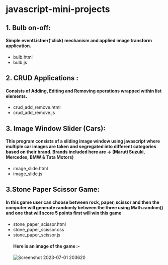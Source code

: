 # javascript-mini-projects


## 1. Bulb on-off:
   #### Simple eventListner('click) mechanism and applied image transform application.
* bulb.html
* bulb.js
   
## 2. CRUD Applications : 
   #### Consists of Adding, Editing and Removing operations wrapped within list elements. 
* crud_add_remove.html
* crud_add_remove.js

## 3. Image Window Slider (Cars): 
   #### This program consists of a sliding image window using javascript where multiple car images are taken and segregated into different categories based on their brand. Brands included here are -> (Maruti Suzuki, Mercedes, BMW & Tata Motors)
* image_slide.html
* image_slide.js

## 3.Stone Paper Scissor Game: 
   #### In this game user can choose between rock, paper, scissor and then the computer will generate randomly between the three using Math.random() and one that will score 5 points first will win this game 
* stone_paper_scissor.html 
* stone_paper_scissor.css 
* stone_paper_scissor.js
  #### Here is an image of the game :-
  ![Screenshot 2023-07-01 203620](https://github.com/atharvadesai1/javascript-mini-projects/assets/113234377/cb314057-5408-4cfb-ba08-b4df7bec0b23)
